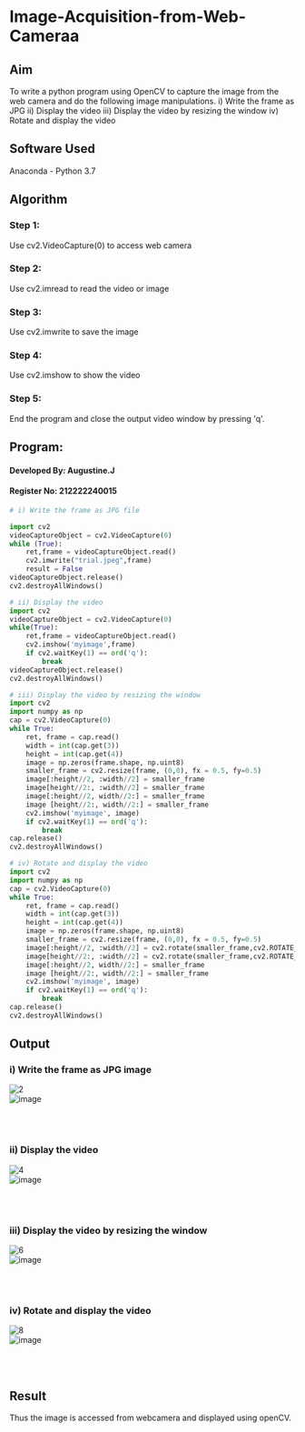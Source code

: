 # Image-Acquisition-from-Web-Cameraa
## Aim

To write a python program using OpenCV to capture the image from the web camera and do the following image manipulations.
i) Write the frame as JPG 
ii) Display the video 
iii) Display the video by resizing the window
iv) Rotate and display the video

## Software Used
Anaconda - Python 3.7
## Algorithm
### Step 1:
Use cv2.VideoCapture(0) to access web camera
<br>

### Step 2:
Use cv2.imread to read the video or image
<br>

### Step 3:
Use cv2.imwrite to save the image
<br>

### Step 4:
Use cv2.imshow to show the video
<br>

### Step 5:
End the program and close the output video window by pressing 'q'.
<br>

## Program:
#### Developed By: Augustine.J
#### Register No: 212222240015
```python
# i) Write the frame as JPG file

import cv2
videoCaptureObject = cv2.VideoCapture(0)
while (True):
    ret,frame = videoCaptureObject.read()
    cv2.imwrite("trial.jpeg",frame)
    result = False
videoCaptureObject.release()
cv2.destroyAllWindows()
```


```python
# ii) Display the video
import cv2
videoCaptureObject = cv2.VideoCapture(0)
while(True):
    ret,frame = videoCaptureObject.read()
    cv2.imshow('myimage',frame)
    if cv2.waitKey(1) == ord('q'):
        break
videoCaptureObject.release()
cv2.destroyAllWindows()
```

```python
# iii) Display the video by resizing the window
import cv2
import numpy as np
cap = cv2.VideoCapture(0)
while True:
    ret, frame = cap.read() 
    width = int(cap.get(3))
    height = int(cap.get(4))
    image = np.zeros(frame.shape, np.uint8) 
    smaller_frame = cv2.resize(frame, (0,0), fx = 0.5, fy=0.5) 
    image[:height//2, :width//2] = smaller_frame
    image[height//2:, :width//2] = smaller_frame
    image[:height//2, width//2:] = smaller_frame 
    image [height//2:, width//2:] = smaller_frame
    cv2.imshow('myimage', image)
    if cv2.waitKey(1) == ord('q'):
        break
cap.release()
cv2.destroyAllWindows()
```


```python
# iv) Rotate and display the video
import cv2
import numpy as np
cap = cv2.VideoCapture(0)
while True:
    ret, frame = cap.read() 
    width = int(cap.get(3))
    height = int(cap.get(4))
    image = np.zeros(frame.shape, np.uint8) 
    smaller_frame = cv2.resize(frame, (0,0), fx = 0.5, fy=0.5) 
    image[:height//2, :width//2] = cv2.rotate(smaller_frame,cv2.ROTATE_180)
    image[height//2:, :width//2] = cv2.rotate(smaller_frame,cv2.ROTATE_180)
    image[:height//2, width//2:] = smaller_frame 
    image [height//2:, width//2:] = smaller_frame
    cv2.imshow('myimage', image)
    if cv2.waitKey(1) == ord('q'):
        break
cap.release()
cv2.destroyAllWindows()
```
## Output

### i) Write the frame as JPG image
![2](https://github.com/Yogeshvar005/Image_Acqusition-_using_Web_Camera/assets/113497367/b188bcef-3ff3-4135-947b-ea07117b2a79)                                 
![image](https://github.com/Augustine0306/Image_Acqusition-_using_Web_Camera/assets/119404460/26e31ced-5b12-4bd7-9d17-e241ad107a7a)


</br>
</br>


### ii) Display the video
![4](https://github.com/Yogeshvar005/Image_Acqusition-_using_Web_Camera/assets/113497367/739d3d28-d1bc-43eb-88c8-44f5a54e4495)      
![image](https://github.com/Augustine0306/Image_Acqusition-_using_Web_Camera/assets/119404460/64c427a1-7d2e-40dc-9133-a52479b4b058)


</br>
</br>


### iii) Display the video by resizing the window
![6](https://github.com/Yogeshvar005/Image_Acqusition-_using_Web_Camera/assets/113497367/e6219f79-5c75-4776-aad8-e41a336dfb3e)     
![image](https://github.com/Augustine0306/Image_Acqusition-_using_Web_Camera/assets/119404460/f763642b-9c63-4946-b4eb-af6e1ae081ad)


</br>
</br>


### iv) Rotate and display the video
![8](https://github.com/Yogeshvar005/Image_Acqusition-_using_Web_Camera/assets/113497367/faf660f3-a8fc-467e-9aad-d779963ade0e)    
![image](https://github.com/Augustine0306/Image_Acqusition-_using_Web_Camera/assets/119404460/c4708673-1760-4870-a6bf-c3cb52195b7a)


</br>
</br>


## Result 
Thus the image is accessed from webcamera and displayed using openCV.
